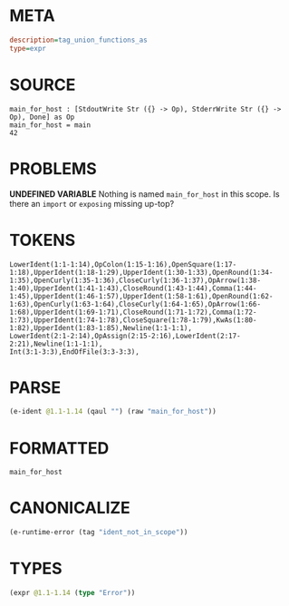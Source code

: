 # META
~~~ini
description=tag_union_functions_as
type=expr
~~~
# SOURCE
~~~roc
main_for_host : [StdoutWrite Str ({} -> Op), StderrWrite Str ({} -> Op), Done] as Op
main_for_host = main
42
~~~
# PROBLEMS
**UNDEFINED VARIABLE**
Nothing is named `main_for_host` in this scope.
Is there an `import` or `exposing` missing up-top?

# TOKENS
~~~zig
LowerIdent(1:1-1:14),OpColon(1:15-1:16),OpenSquare(1:17-1:18),UpperIdent(1:18-1:29),UpperIdent(1:30-1:33),OpenRound(1:34-1:35),OpenCurly(1:35-1:36),CloseCurly(1:36-1:37),OpArrow(1:38-1:40),UpperIdent(1:41-1:43),CloseRound(1:43-1:44),Comma(1:44-1:45),UpperIdent(1:46-1:57),UpperIdent(1:58-1:61),OpenRound(1:62-1:63),OpenCurly(1:63-1:64),CloseCurly(1:64-1:65),OpArrow(1:66-1:68),UpperIdent(1:69-1:71),CloseRound(1:71-1:72),Comma(1:72-1:73),UpperIdent(1:74-1:78),CloseSquare(1:78-1:79),KwAs(1:80-1:82),UpperIdent(1:83-1:85),Newline(1:1-1:1),
LowerIdent(2:1-2:14),OpAssign(2:15-2:16),LowerIdent(2:17-2:21),Newline(1:1-1:1),
Int(3:1-3:3),EndOfFile(3:3-3:3),
~~~
# PARSE
~~~clojure
(e-ident @1.1-1.14 (qaul "") (raw "main_for_host"))
~~~
# FORMATTED
~~~roc
main_for_host
~~~
# CANONICALIZE
~~~clojure
(e-runtime-error (tag "ident_not_in_scope"))
~~~
# TYPES
~~~clojure
(expr @1.1-1.14 (type "Error"))
~~~

